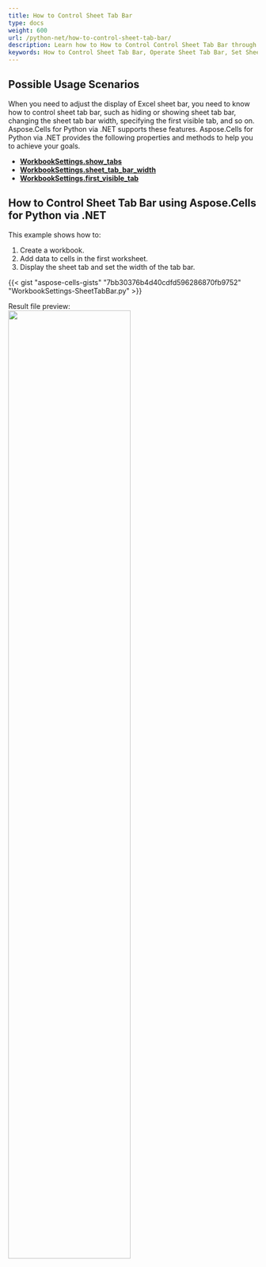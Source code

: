 ```yaml
---
title: How to Control Sheet Tab Bar
type: docs
weight: 600
url: /python-net/how-to-control-sheet-tab-bar/
description: Learn how to How to Control Control Sheet Tab Bar through the Aspose.Cells for Python via .NET API.
keywords: How to Control Sheet Tab Bar, Operate Sheet Tab Bar, Set Sheet Tab Bar, Control Sheet Tab Bar. 
---
```


## **Possible Usage Scenarios**
When you need to adjust the display of Excel sheet bar, you need to know how to control sheet tab bar, such as hiding or showing sheet tab bar, changing the sheet tab bar width, specifying the first visible tab, and so on. Aspose.Cells for Python via .NET supports these features. Aspose.Cells for Python via .NET provides the following properties and methods to help you to achieve your goals.

- [**WorkbookSettings.show_tabs**](https://reference.aspose.com/cells/python-net/aspose.cells/workbooksettings/show_tabs/)
- [**WorkbookSettings.sheet_tab_bar_width**](https://reference.aspose.com/cells/python-net/aspose.cells/workbooksettings/sheet_tab_bar_width/)
- [**WorkbookSettings.first_visible_tab**](https://reference.aspose.com/cells/python-net/aspose.cells/workbooksettings/first_visible_tab/)

## **How to Control Sheet Tab Bar using Aspose.Cells for Python via .NET**
This example shows how to:

1. Create a workbook.
1. Add data to cells in the first worksheet.
1. Display the sheet tab and set the width of the tab bar.

{{< gist "aspose-cells-gists" "7bb30376b4d40cdfd596286870fb9752" "WorkbookSettings-SheetTabBar.py" >}}

Result file preview:
<br>
<image src="result.png" width="70%" />

